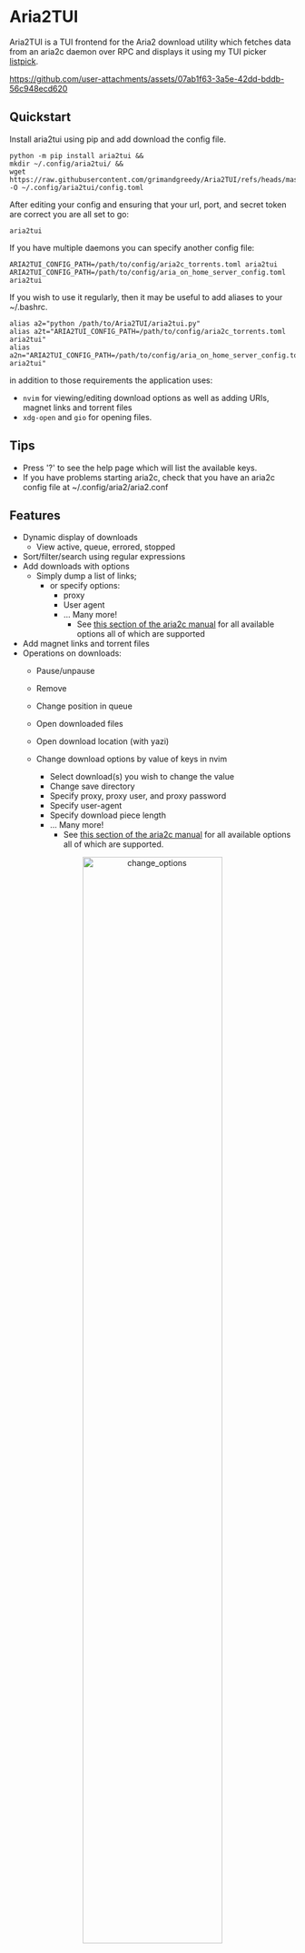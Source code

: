 # Aria2TUI

Aria2TUI is a TUI frontend for the Aria2 download utility which fetches data from an aria2c daemon over RPC and displays it using my TUI picker [listpick](https://github.com/grimandgreedy/listpick).


https://github.com/user-attachments/assets/07ab1f63-3a5e-42dd-bddb-56c948ecd620

## Quickstart

Install aria2tui using pip and add download the config file.

```
python -m pip install aria2tui &&
mkdir ~/.config/aria2tui/ &&
wget https://raw.githubusercontent.com/grimandgreedy/Aria2TUI/refs/heads/master/src/aria2tui/data/config.toml -O ~/.config/aria2tui/config.toml
```

After editing your config and ensuring that your url, port, and secret token are correct you are all set to go:

```
aria2tui
```

If you have multiple daemons you can specify another config file:

```
ARIA2TUI_CONFIG_PATH=/path/to/config/aria2c_torrents.toml aria2tui
ARIA2TUI_CONFIG_PATH=/path/to/config/aria_on_home_server_config.toml aria2tui
```

If you wish to use it regularly, then it may be useful to add aliases to your ~/.bashrc.
```
alias a2="python /path/to/Aria2TUI/aria2tui.py"
alias a2t="ARIA2TUI_CONFIG_PATH=/path/to/config/aria2c_torrents.toml aria2tui"
alias a2n="ARIA2TUI_CONFIG_PATH=/path/to/config/aria_on_home_server_config.toml aria2tui"
```

in addition to those requirements the application uses:
 - `nvim` for viewing/editing download options as well as adding URIs, magnet links and torrent files
 - `xdg-open` and `gio` for opening files.

## Tips

 - Press '?' to see the help page which will list the available keys.
 - If you have problems starting aria2c, check that you have an aria2c config file at ~/.config/aria2/aria2.conf

## Features

 - Dynamic display of downloads
     - View active, queue, errored, stopped
 - Sort/filter/search using regular expressions
 - Add downloads with options
   - Simply dump a list of links;
     - or specify options:
       - proxy
       - User agent
       - ... Many more!
          - See [this section of the aria2c manual](https://aria2.github.io/manual/en/html/aria2c.html#input-file) for all available options all of which are supported
 - Add magnet links and torrent files
 - Operations on downloads:
   - Pause/unpause
   - Remove
   - Change position in queue
   - Open downloaded files
   - Open download location (with yazi)
   - Change download options by value of keys in nvim

     - Select download(s) you wish to change the value
     - Change save directory
     - Specify proxy, proxy user, and proxy password
     - Specify user-agent
     - Specify download piece length
     - ... Many more!
         - See [this section of the aria2c manual](https://aria2.github.io/manual/en/html/aria2c.html#input-file) for all available options all of which are supported.

<div align="center"> <img src="assets/change_options.gif" alt="change_options" width="70%"> </div>

   - View current options of download
   - Retry download
 - Interact with aria2 daemon
   - Edit config
   - Pause all
   - Restart aria
 - Global and particular download transfer speed *graphs*.

  <div align="center"> <img src="assets/transfer_speed_graph.png" alt="speed_graph" width="70%"> </div>

 - Visual options
   - Modify theme
     - '~' to view settings and then select theme

<div align="center"> <img src="assets/themes.png" alt="themes" width="70%"> </div>

   - Show/hide columns
     - Press Shift+Column_number to toggle or press '~' to view settings and find the column you wish to toggle.
   - Quick-toggle footer: press '_'


## Important

While I use Aria2TUI every day, it is still in development and there are many things that still need to be cleaned up.

Some things that should be mentioned:

 - Realistically Aria2TUI will only work in a UNIX (linux, macos) environment. If you register your interest I might be able to look into what I would need to change.
 - If you are performing bulk operations and the downloads are changing state rapidly--e.g., hundreds of images are changing from active/waiting to completed--it is recommended to stop the auto-refresh and operate on a static list.
    - This can be done by either:
      - exiting to the main menu ('q') and going to "View Downloads"; or
      - Pressing ~ and toggling the auto-refresh in the default "Watch Downloads" viewer.
    - You know that auto-refresh is active because there is a refresh symbol in the top right.
 - Note: This was created for personal use and so some of the code is quite ugly and/or buggy and simply needs to be re-written.

## Similar Projects

- [Ariang](https://github.com/mayswind/AriaNg) A web client for aria2c.

## Support and Feedback

Feel free to request features. Please report any errors you encounter with appropriate context.
